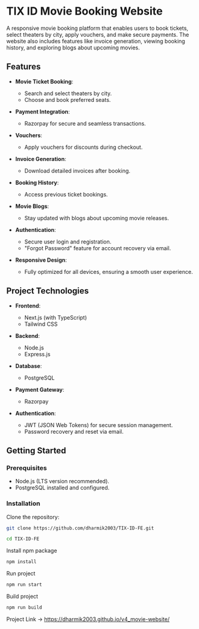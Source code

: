 # TIX ID Movie Booking Website

A responsive movie booking platform that enables users to book tickets, select theaters by city, apply vouchers, and make secure payments. The website also includes features like invoice generation, viewing booking history, and exploring blogs about upcoming movies.

## Features

- **Movie Ticket Booking**:  
  - Search and select theaters by city.  
  - Choose and book preferred seats.  

- **Payment Integration**:  
  - Razorpay for secure and seamless transactions.  

- **Vouchers**:  
  - Apply vouchers for discounts during checkout.  

- **Invoice Generation**:  
  - Download detailed invoices after booking.  

- **Booking History**:  
  - Access previous ticket bookings.  

- **Movie Blogs**:  
  - Stay updated with blogs about upcoming movie releases.  

- **Authentication**:  
  - Secure user login and registration.  
  - "Forgot Password" feature for account recovery via email.  

- **Responsive Design**:  
  - Fully optimized for all devices, ensuring a smooth user experience.  

## Project Technologies

- **Frontend**:  
  - Next.js (with TypeScript)  
  - Tailwind CSS  

- **Backend**:  
  - Node.js  
  - Express.js  

- **Database**:  
  - PostgreSQL  

- **Payment Gateway**:  
  - Razorpay  

- **Authentication**:  
  - JWT (JSON Web Tokens) for secure session management.  
  - Password recovery and reset via email.  

## Getting Started

### Prerequisites

- Node.js (LTS version recommended).  
- PostgreSQL installed and configured.

### Installation

Clone the repository:

```bash
git clone https://github.com/dharmik2003/TIX-ID-FE.git
```

```bash
cd TIX-ID-FE
```

Install npm package

```bash
npm install
```

Run project

```bash
npm run start
```

Build project 

```bash
npm run build
```

Project Link -> https://dharmik2003.github.io/v4_movie-website/
